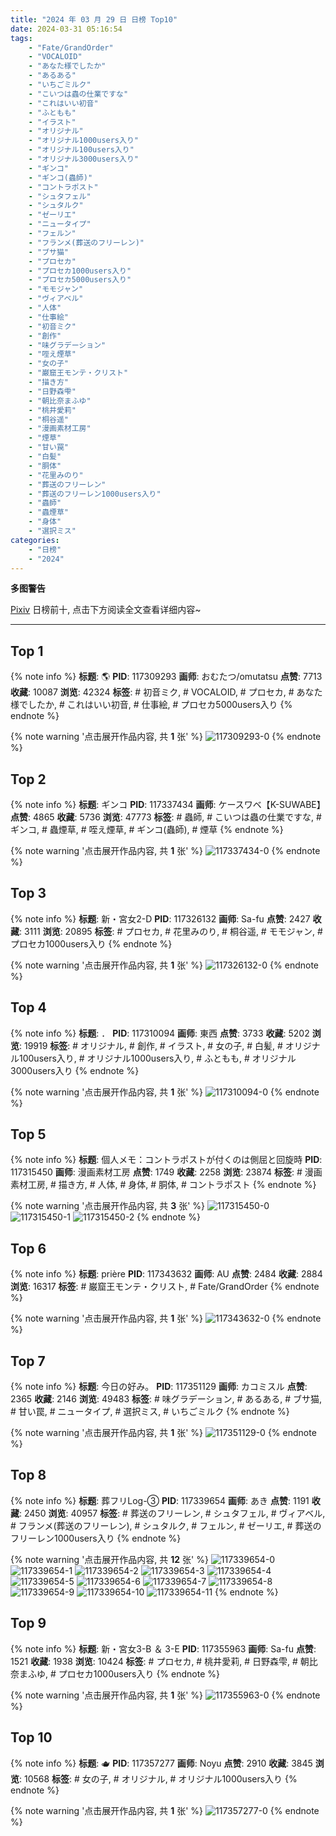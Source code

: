 ```yaml
---
title: "2024 年 03 月 29 日 日榜 Top10"
date: 2024-03-31 05:16:54
tags:
    - "Fate/GrandOrder"
    - "VOCALOID"
    - "あなた様でしたか"
    - "あるある"
    - "いちごミルク"
    - "こいつは蟲の仕業ですな"
    - "これはいい初音"
    - "ふともも"
    - "イラスト"
    - "オリジナル"
    - "オリジナル1000users入り"
    - "オリジナル100users入り"
    - "オリジナル3000users入り"
    - "ギンコ"
    - "ギンコ(蟲師)"
    - "コントラポスト"
    - "シュタフェル"
    - "シュタルク"
    - "ゼーリエ"
    - "ニュータイプ"
    - "フェルン"
    - "フランメ(葬送のフリーレン)"
    - "ブサ猫"
    - "プロセカ"
    - "プロセカ1000users入り"
    - "プロセカ5000users入り"
    - "モモジャン"
    - "ヴィアベル"
    - "人体"
    - "仕事絵"
    - "初音ミク"
    - "創作"
    - "味グラデーション"
    - "咥え煙草"
    - "女の子"
    - "巌窟王モンテ・クリスト"
    - "描き方"
    - "日野森雫"
    - "朝比奈まふゆ"
    - "桃井愛莉"
    - "桐谷遥"
    - "漫画素材工房"
    - "煙草"
    - "甘い罠"
    - "白髪"
    - "胴体"
    - "花里みのり"
    - "葬送のフリーレン"
    - "葬送のフリーレン1000users入り"
    - "蟲師"
    - "蟲煙草"
    - "身体"
    - "選択ミス"
categories:
    - "日榜"
    - "2024"
---
```


<i class="fa fa-triangle-exclamation"></i>**多图警告**<i class="fa fa-triangle-exclamation"></i>

[Pixiv](https://www.pixiv.net/) 日榜前十, 点击下方阅读全文查看详细内容~

<!-- more -->

---

## Top 1

{% note info %}
**标题**: 🌎
**PID**: 117309293 **画师**: おむたつ/omutatsu
**点赞**: 7713 **收藏**: 10087 **浏览**: 42324
**标签**: # 初音ミク, # VOCALOID, # プロセカ, # あなた様でしたか, # これはいい初音, # 仕事絵, # プロセカ5000users入り
{% endnote %}

{% note warning '点击展开作品内容, 共 **1** 张' %}
![117309293-0](https://i.pixiv.re/img-original/img/2024/03/28/00/00/21/117309293_p0.jpg)
{% endnote %}

## Top 2

{% note info %}
**标题**: ギンコ
**PID**: 117337434 **画师**: ケースワベ【K-SUWABE】
**点赞**: 4865 **收藏**: 5736 **浏览**: 47773
**标签**: # 蟲師, # こいつは蟲の仕業ですな, # ギンコ, # 蟲煙草, # 咥え煙草, # ギンコ(蟲師), # 煙草
{% endnote %}

{% note warning '点击展开作品内容, 共 **1** 张' %}
![117337434-0](https://i.pixiv.re/img-original/img/2024/03/29/00/09/55/117337434_p0.jpg)
{% endnote %}

## Top 3

{% note info %}
**标题**: 新・宮女2-D
**PID**: 117326132 **画师**: Sa-fu
**点赞**: 2427 **收藏**: 3111 **浏览**: 20895
**标签**: # プロセカ, # 花里みのり, # 桐谷遥, # モモジャン, # プロセカ1000users入り
{% endnote %}

{% note warning '点击展开作品内容, 共 **1** 张' %}
![117326132-0](https://i.pixiv.re/img-original/img/2024/03/28/17/58/41/117326132_p0.jpg)
{% endnote %}

## Top 4

{% note info %}
**标题**: ．
**PID**: 117310094 **画师**: 東西
**点赞**: 3733 **收藏**: 5202 **浏览**: 19919
**标签**: # オリジナル, # 創作, # イラスト, # 女の子, # 白髪, # オリジナル100users入り, # オリジナル1000users入り, # ふともも, # オリジナル3000users入り
{% endnote %}

{% note warning '点击展开作品内容, 共 **1** 张' %}
![117310094-0](https://i.pixiv.re/img-original/img/2024/03/28/14/34/00/117310094_p0.png)
{% endnote %}

## Top 5

{% note info %}
**标题**: 個人メモ：コントラポストが付くのは側屈と回旋時
**PID**: 117315450 **画师**: 漫画素材工房
**点赞**: 1749 **收藏**: 2258 **浏览**: 23874
**标签**: # 漫画素材工房, # 描き方, # 人体, # 身体, # 胴体, # コントラポスト
{% endnote %}

{% note warning '点击展开作品内容, 共 **3** 张' %}
![117315450-0](https://i.pixiv.re/img-original/img/2024/03/28/06/00/07/117315450_p0.jpg)
![117315450-1](https://i.pixiv.re/img-original/img/2024/03/28/06/00/07/117315450_p1.jpg)
![117315450-2](https://i.pixiv.re/img-original/img/2024/03/28/06/00/07/117315450_p2.jpg)
{% endnote %}

## Top 6

{% note info %}
**标题**: prière
**PID**: 117343632 **画师**: AU
**点赞**: 2484 **收藏**: 2884 **浏览**: 16317
**标签**: # 巌窟王モンテ・クリスト, # Fate/GrandOrder
{% endnote %}

{% note warning '点击展开作品内容, 共 **1** 张' %}
![117343632-0](https://i.pixiv.re/img-original/img/2024/03/30/05/22/40/117343632_p0.png)
{% endnote %}

## Top 7

{% note info %}
**标题**: 今日の好み。
**PID**: 117351129 **画师**: カコミスル
**点赞**: 2365 **收藏**: 2146 **浏览**: 49483
**标签**: # 味グラデーション, # あるある, # ブサ猫, # 甘い罠, # ニュータイプ, # 選択ミス, # いちごミルク
{% endnote %}

{% note warning '点击展开作品内容, 共 **1** 张' %}
![117351129-0](https://i.pixiv.re/img-original/img/2024/03/29/15/33/13/117351129_p0.jpg)
{% endnote %}

## Top 8

{% note info %}
**标题**: 葬フリLog-③
**PID**: 117339654 **画师**: あき
**点赞**: 1191 **收藏**: 2450 **浏览**: 40957
**标签**: # 葬送のフリーレン, # シュタフェル, # ヴィアベル, # フランメ(葬送のフリーレン), # シュタルク, # フェルン, # ゼーリエ, # 葬送のフリーレン1000users入り
{% endnote %}

{% note warning '点击展开作品内容, 共 **12** 张' %}
![117339654-0](https://i.pixiv.re/img-original/img/2024/03/29/01/38/15/117339654_p0.jpg)
![117339654-1](https://i.pixiv.re/img-original/img/2024/03/29/01/38/15/117339654_p1.jpg)
![117339654-2](https://i.pixiv.re/img-original/img/2024/03/29/01/38/15/117339654_p2.jpg)
![117339654-3](https://i.pixiv.re/img-original/img/2024/03/29/01/38/15/117339654_p3.jpg)
![117339654-4](https://i.pixiv.re/img-original/img/2024/03/29/01/38/15/117339654_p4.jpg)
![117339654-5](https://i.pixiv.re/img-original/img/2024/03/29/01/38/15/117339654_p5.jpg)
![117339654-6](https://i.pixiv.re/img-original/img/2024/03/29/01/38/15/117339654_p6.jpg)
![117339654-7](https://i.pixiv.re/img-original/img/2024/03/29/01/38/15/117339654_p7.jpg)
![117339654-8](https://i.pixiv.re/img-original/img/2024/03/29/01/38/15/117339654_p8.jpg)
![117339654-9](https://i.pixiv.re/img-original/img/2024/03/29/01/38/15/117339654_p9.jpg)
![117339654-10](https://i.pixiv.re/img-original/img/2024/03/29/01/38/15/117339654_p10.jpg)
![117339654-11](https://i.pixiv.re/img-original/img/2024/03/29/01/38/15/117339654_p11.jpg)
{% endnote %}

## Top 9

{% note info %}
**标题**: 新・宮女3-B ＆ 3-E
**PID**: 117355963 **画师**: Sa-fu
**点赞**: 1521 **收藏**: 1938 **浏览**: 10424
**标签**: # プロセカ, # 桃井愛莉, # 日野森雫, # 朝比奈まふゆ, # プロセカ1000users入り
{% endnote %}

{% note warning '点击展开作品内容, 共 **1** 张' %}
![117355963-0](https://i.pixiv.re/img-original/img/2024/03/29/19/11/05/117355963_p0.jpg)
{% endnote %}

## Top 10

{% note info %}
**标题**: 🫖
**PID**: 117357277 **画师**: Noyu
**点赞**: 2910 **收藏**: 3845 **浏览**: 10568
**标签**: # 女の子, # オリジナル, # オリジナル1000users入り
{% endnote %}

{% note warning '点击展开作品内容, 共 **1** 张' %}
![117357277-0](https://i.pixiv.re/img-original/img/2024/03/29/20/00/07/117357277_p0.jpg)
{% endnote %}
